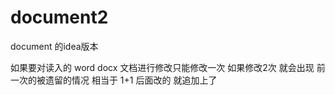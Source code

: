 # document2
 document 的idea版本


 如果要对读入的 word docx 文档进行修改只能修改一次 如果修改2次 就会出现 前一次的被遗留的情况 相当于 1+1 后面改的 就追加上了
 
 